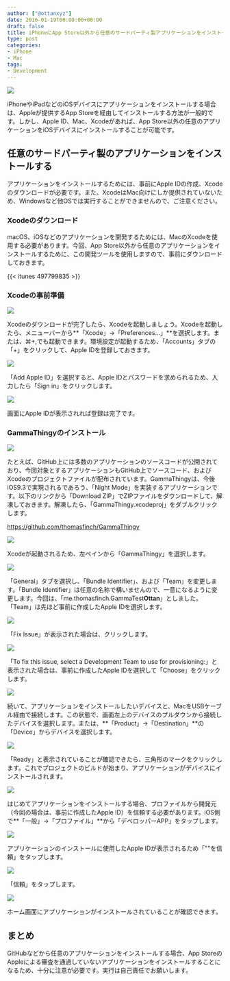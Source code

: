 ```yaml
---
author: ["@ottanxyz"]
date: 2016-01-19T00:00:00+00:00
draft: false
title: iPhoneにApp Store以外から任意のサードパーティ製アプリケーションをインストールする方法
type: post
categories:
- iPhone
- Mac
tags:
- Development
---
```


![](160119-569e262a6656c-1.jpg)






iPhoneやiPadなどのiOSデバイスにアプリケーションをインストールする場合は、Appleが提供するApp Storeを経由してインストールする方法が一般的です。しかし、Apple ID、Mac、Xcodeがあれば、App Store以外の任意のアプリケーションをiOSデバイスにインストールすることが可能です。





## 任意のサードパーティ製のアプリケーションをインストールする





アプリケーションをインストールするためには、事前にApple IDの作成、Xcodeのダウンロードが必要です。また、XcodeはMac向けにしか提供されていないため、Windowsなど他OSでは実行することができませんので、ご注意ください。





### Xcodeのダウンロード





macOS、iOSなどのアプリケーションを開発するためには、MacのXcodeを使用する必要があります。今回、App Store以外から任意のアプリケーションをインストールするために、この開発ツールを使用しますので、事前にダウンロードしておきます。



{{< itunes 497799835 >}}



### Xcodeの事前準備





![](160119-569e262af047a.png)






Xcodeのダウンロードが完了したら、Xcodeを起動しましょう。Xcodeを起動したら、メニューバーから**「Xcode」→「Preferences...」**を選択します。または、⌘+,でも起動できます。環境設定が起動するため、「Accounts」タブの「+」をクリックして、Apple IDを登録しておきます。





![](160119-569e262bee161.png)






「Add Apple ID」を選択すると、Apple IDとパスワードを求められるため、入力したら「Sign in」をクリックします。





![](160119-569e262ce02c5.png)






画面にApple IDが表示されれば登録は完了です。





### GammaThingyのインストール





![](160119-569e262de5ca6.png)






たとえば、GitHub上には多数のアプリケーションのソースコードが公開されており、今回対象とするアプリケーションもGitHub上でソースコード、およびXcodeのプロジェクトファイルが配布されています。GammaThingyは、今後iOS9.3で実現されるであろう、「Night Mode」を実装するアプリケーションです。以下のリンクから「Download ZIP」でZIPファイルをダウンロードして、解凍しておきます。解凍したら、「GammaThingy.xcodeproj」をダブルクリックします。



https://github.com/thomasfinch/GammaThingy



![](160119-569e263505343.png)






Xcodeが起動されるため、左ペインから「GammaThingy」を選択します。





![](160119-569e2635c901d.png)






「General」タブを選択し、「Bundle Identifier」、および「Team」を変更します。「Bundle Identifier」は任意の名称で構いませんので、一意になるように変更します。今回は、「me.thomasfinch.GammaTest**Ottan**」としました。「Team」は先ほど事前に作成したApple IDを選択します。





![](160119-569e263685dea.png)






「Fix Issue」が表示された場合は、クリックします。





![](160119-569e2d23f1aa0.png)






「To fix this issue, select a Development Team to use for provisioning:」と表示された場合は、事前に作成したApple IDを選択して「Choose」をクリックします。





![](160119-569e263945ea5.png)






続いて、アプリケーションをインストールしたいデバイスと、MacをUSBケーブル経由で接続します。この状態で、画面左上のデバイスのプルダウンから接続したデバイスを選択します。または、**「Product」→「Destination」**の「Device」からデバイスを選択します。





![](160119-569e263ab86bc.png)






「Ready」と表示されていることが確認できたら、三角形のマークをクリックします。これでプロジェクトのビルドが始まり、アプリケーションがデバイスにインストールされます。





![](160119-569e263f83366-1.png)






はじめてアプリケーションをインストールする場合、プロファイルから開発元（今回の場合は、事前に作成したApple ID）を信頼する必要があります。iOS側で**「一般」→「プロファイル」**から「デベロッパーAPP」をタップします。





![](160119-569e26409fc7c-1.png)






アプリケーションのインストールに使用したApple IDが表示されるため「"<Apple ID>"を信頼」をタップします。





![](160119-569e2641d9e3a-1.png)






「信頼」をタップします。





![](160119-569e2643b2585-1.png)






ホーム画面にアプリケーションがインストールされていることが確認できます。





## まとめ





GitHubなどから任意のアプリケーションをインストールする場合、App StoreのAppleによる審査を通過していないアプリケーションをインストールすることになるため、十分に注意が必要です。実行は自己責任でお願いします。
